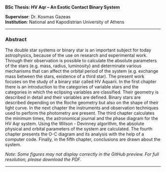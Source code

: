 **BSc Thesis: HV Aqr – An Exotic Contact Binary System**

**Supervisor**: Dr. Kosmas Gazeas  
**Institution**: National and Kapodistrian University of Athens  

---

### Abstract
The double star systems or binary star is an important subject for today astrophysics, because
of the use on research and experimental work. Through their observation is possible to calculate
the absolute parameters of the stars (e.g. mass, radius, luminosity) and determinate various
mechanisms that can affect the orbital period of the system (e.g. exchange mass between the
stars, existence of a third star).
The present work focuses on the study of a binary star called HV Aquarii. In the first chapter
there is an introduction to the categories of variable stars and the categories in which the eclipsing
variables are classified. Their geometry is described in detail and their variables are defined.
Binary stars are described depending on the Roche geometry but also on the shape of their
light curve. In the next chapter the instruments and observation techniques used to perform
the photometry are present. The third chapter calculates the minimum times, the astronomical
journal and the phase diagram for the HV Aqr system. Using the Wilson - Devinney algorithm,
the absolute physical and orbital parameters of the system are calculated. The fourth chapter
presents the O-C diagram and its analysis with the help of a computer code. Finally, in the fifth
chapter, conclusions are drawn about the system.


_Note: Some figures may not display correctly in the GitHub preview. For full resolution, please download the PDF._

---

